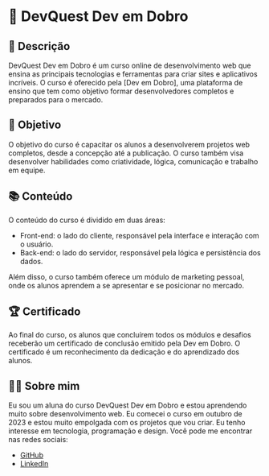 # 🚀 DevQuest Dev em Dobro

## 📝 Descrição

DevQuest Dev em Dobro é um curso online de desenvolvimento web que ensina as principais tecnologias e ferramentas para criar sites e aplicativos incríveis. O curso é oferecido pela [Dev em Dobro], uma plataforma de ensino que tem como objetivo formar desenvolvedores completos e preparados para o mercado.

## 🎯 Objetivo

O objetivo do curso é capacitar os alunos a desenvolverem projetos web completos, desde a concepção até a publicação. O curso também visa desenvolver habilidades como criatividade, lógica, comunicação e trabalho em equipe.

## 📚 Conteúdo

O conteúdo do curso é dividido em duas áreas:

- Front-end: o lado do cliente, responsável pela interface e interação com o usuário.
- Back-end: o lado do servidor, responsável pela lógica e persistência dos dados.

Além disso, o curso também oferece um módulo de marketing pessoal, onde os alunos aprendem a se apresentar e se posicionar no mercado.

## 🏆 Certificado

Ao final do curso, os alunos que concluírem todos os módulos e desafios receberão um certificado de conclusão emitido pela Dev em Dobro. O certificado é um reconhecimento da dedicação e do aprendizado dos alunos.

## 🙋‍♂️ Sobre mim

Eu sou um aluna do curso DevQuest Dev em Dobro e estou aprendendo muito sobre desenvolvimento web. Eu comecei o curso em outubro de 2023 e estou muito empolgada com os projetos que vou criar. Eu tenho interesse em tecnologia, programação e design. Você pode me encontrar nas redes sociais:

- [GitHub](https://github.com/mariana549)
- [LinkedIn](https://www.linkedin.com/in/mariana-ant%C3%B4nia-6694b5245/)


